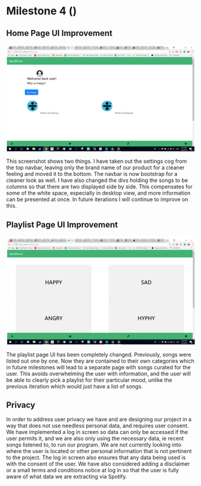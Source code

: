 Milestone 4 ()
====

## Home Page UI Improvement
![Image of Home Page](https://github.com/easonychang/cogs121/blob/master/public/images/Milestone4/homepage.png)


This screenshot shows two things. I have taken out the settings cog from the top navbar, leaving only the brand name of our product for a cleaner feeling and moved it to the bottom. The navbar is now bootstrap for a cleaner look as well. I have also changed the divs holding the songs to be columns so that there are two displayed side by side. This compensates for some of the white space, especially in desktop view, and more information can be presented at once. In future iterations I will continue to improve on this. 

## Playlist Page UI Improvement
![Image of Playlist Page](https://github.com/easonychang/cogs121/blob/master/public/images/Milestone4/playlistpage.png)


The playlist page UI has been completely changed. Previously, songs were listed out one by one. Now they are contained to their own categories which in future milestones will lead to a separate page with songs curated for the user. This avoids overwhelming the user with information, and the user will be able to clearly pick a playlist for their particular mood, unlike the previous iteration which would just have a list of songs. 


## Privacy
In order to address user privacy we have and are designing our project in a way that does not use needless personal data, and requires user consent. We have implemented a log in screen so data can only be accessed if the user permits it, and we are also only using the necessary data, ie recent songs listened to, to run our program. We are not currently looking into where the user is located or other personal information that is not pertinent to the project. The log in screen also ensures that any data being used is with the consent of the user. We have also considered adding a disclaimer or a small terms and conditions notice at log in so that the user is fully aware of what data we are extracting via Spotify. 
